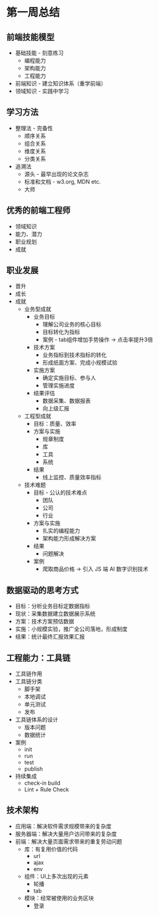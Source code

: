 # 第一周总结

## 前端技能模型
- 基础技能 - 刻意练习
  - 编程能力
  - 架构能力
  - 工程能力
- 前端知识 - 建立知识体系（重学前端）
- 领域知识 - 实践中学习

## 学习方法
- 整理法 - 完备性
  - 顺序关系
  - 组合关系
  - 维度关系
  - 分类关系
- 追溯法
  - 源头 - 最早出现的论文杂志
  - 标准和文档 - w3.org, MDN etc.
  - 大师

## 优秀的前端工程师
- 领域知识
- 能力、潜力
- 职业规划
- 成就

## 职业发展
- 晋升
- 成长
- 成就
  - 业务型成就
    - 业务目标
      - 理解公司业务的核心目标
      - 目标转化为指标
      - 案例 - tab组件增加手势操作 -> 点击率提升3倍
    - 技术方案
      - 业务指标到技术指标的转化
      - 形成纸面方案、完成小规模试验
    - 实施方案
      - 确定实施目标、参与人
      - 管理实施进度
    - 结果评估
      - 数据采集、数据报表
      - 向上级汇报
  - 工程型成就
    - 目标：质量、效率
    - 方案与实施
      - 规章制度
      - 库
      - 工具
      - 系统
    - 结果
      - 线上监控、质量效率指标
  - 技术难题
    - 目标 - 公认的技术难点
      - 团队
      - 公司
      - 行业
    - 方案与实施
      - 扎实的编程能力
      - 架构能力形成解决方案
    - 结果
      - 问题解决
    - 案例
      - 爬取商品价格 -> 引入 JS 端 AI 数字识别技术

## 数据驱动的思考方式
- 目标：分析业务目标定数据指标
- 现状：采集数据建立数据展示系统
- 方案：技术方案预估数据
- 实施：小规模实验，推广全公司落地，形成制度
- 结果：统计最终汇报效果汇报

## 工程能力：工具链
- 工具链作用
- 工具链分类
  - 脚手架
  - 本地调试
  - 单元测试
  - 发布
- 工具链体系的设计
  - 版本问题
  - 数据统计
- 案例
  - init
  - run
  - test
  - publish
- 持续集成
  - check-in build
  - Lint + Rule Check

## 技术架构
- 应用端：解决软件需求规模带来的复杂度
- 服务器端：解决大量用户访问带来的复杂度
- 前端：解决大量页面需求带来的重复劳动问题
  - 库：有复用价值的代码
    - url
    - ajax
    - env
  - 组件：UI上多次出现的元素
    - 轮播
    - tab
  - 模块：经常被使用的业务区块
    - 登录